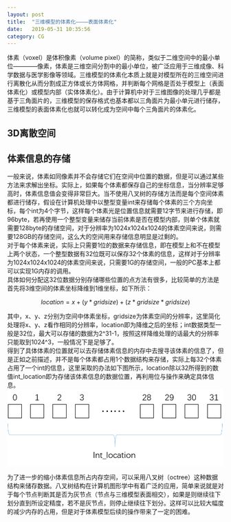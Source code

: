 ```yaml
---
layout: post
title:  "三维模型的体素化————表面体素化"
date:   2019-05-31 10:35:56
category: CG
---
```


体素（voxel）是体积像素（volume pixel）的简称，类似于二维空间中的最小单位————像素，体素是三维空间分割中的最小单位，被广泛应用于三维成像、科学数据与医学影像等领域。三维模型的体素化本质上就是对模型所在的三维空间进行离散化从而分割成正方体或长方体网格，并判断每个网格是否处于模型上（表面体素化）或模型内部（实体体素化）。由于计算机中对于三维图像的处理几乎都是基于三角面片的，三维模型的保存格式也基本都以三角面片为最小单元进行储存，三维模型的表面体素化也就可以转化成为空间中每个三角面片的体素化。                                    

## 3D离散空间


## 体素信息的存储
一般来说，体素如同像素并不会存储它们在空间中位置的数据，但是可以通过某些方法来求解出坐标。实际上，如果每个体素都保存自己的坐标信息，当分辨率足够高时，体素信息值会变得非常巨大。当不使用八叉树的存储方法而是每个空间体素都进行储存，假设在计算机处理中以整型变量int来存储每个体素的三个方向坐标，每个int为4个字节，这样每个体素光是位置信息就需要12字节来进行存储，即96byte，若再使用一个整型变量来储存当前体素是否在模型内部，则单个体素就需要128byte的存储空间，对于分辨率为1024x1024x1024的体素空间来说，则需要128GB的存储空间，这么大的空间用来存储信息明显是过剩的。                           
对于每个体素来说，实际上只需要1位的数据来存储信息，即在模型上和不在模型上两个状态，一个整型数据有32位既可以保存32个体素的信息，这样对于分辨率为1024x1024x1024的体素空间来说，只需要1G的存储空间，一般的PC基本上都可以实现1G内存的调用。                  
具体如何分配这32位数据分别存储哪些位置的点方法有很多，比较简单的方法是首先将3维空间的体素坐标降维到1维坐标，如下所示：                  

$$
location = x + (y*gridsize) + (z*gridsize*gridsize)
$$

其中，x、y、z分别为空间中体素坐标，gridsize为体素空间的分辨率，这里简化处理将x、y、z看作相同的分辨率，location即为降维之后的坐标；int数据类型一般是32位，最大可以存储的数据为2^31-1，按照这样降维处理的话最大的分辨率只能取到1024^3，一般情况下是足够了。             
得到了具体体素的位置就可以去存储体素信息的内存中去搜寻该体素的信息了，但是正如之前描述，并不是每个体素都占用1个数据结构来存储，实际上每32个体素占用了一个int的信息，这里采取的办法如下图所示，location除以32所得到的数值int_location即为存储该体素信息的数据位置，再利用位与操作来确定具体信息。
![voxel_location](https://github.com/conceptclear/conceptclear.github.io/raw/master/images/voxelization/voxel_location.png "Voxel_location")

为了进一步的缩小体素信息所占内存空间，可以采用八叉树（octree）这种数据结构来储存数据。八叉树结构在计算机图形学中有着广泛的应用，简单来说就是对于每个节点判断其是否为灰节点（节点与三维模型表面相交），如果是则继续往下划分直到所设定精度，若不是灰节点，则停止继续往下划分。这样可以比较大幅度的减少内存的占用，但是对于体素模型后续的操作带来了一定的困难。
